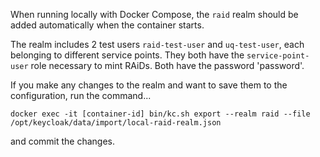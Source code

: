 When running locally with Docker Compose, the `raid` realm should be added automatically when the container starts.

The realm includes 2 test users `raid-test-user` and `uq-test-user`, each belonging to different service points. They 
both have the `service-point-user` role necessary to mint RAiDs. Both have the password 'password'. 

If you make any changes to the realm and want to save them to the configuration, run the command...
```
docker exec -it [container-id] bin/kc.sh export --realm raid --file /opt/keycloak/data/import/local-raid-realm.json
```
and commit the changes.